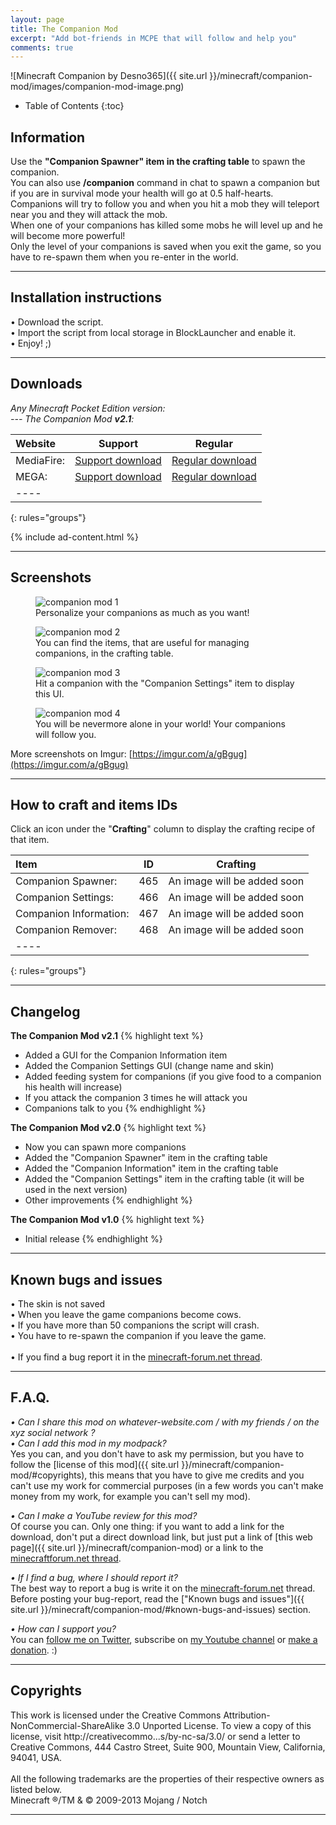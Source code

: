 ```yaml
---
layout: page
title: The Companion Mod
excerpt: "Add bot-friends in MCPE that will follow and help you"
comments: true
---
```


![Minecraft Companion by Desno365]({{ site.url }}/minecraft/companion-mod/images/companion-mod-image.png)

* Table of Contents
{:toc}

## Information

Use the <b>"Companion Spawner" item in the crafting table</b> to spawn the companion.<br>
You can also use <b>/companion</b> command in chat to spawn a companion but if you are in survival mode your health will go at 0.5 half-hearts.<br>
Companions will try to follow you and when you hit a mob they will teleport near you and they will attack the mob.<br>
When one of your companions has killed some mobs he will level up and he will become more powerful!<br>
Only the level of your companions is saved when you exit the game, so you have to re-spawn them when you re-enter in the world.<br>

---

## Installation instructions

• Download the script.<br>
• Import the script from local storage in BlockLauncher and enable it.<br>
• Enjoy! ;)

---

## Downloads

<i>Any Minecraft Pocket Edition version:</i><br>
<i> --- The Companion Mod <b>v2.1</b>:</i>

| Website | Support | Regular |
|:--------|:-------:|:-------:|
| MediaFire:       | [Support download](http://adf.ly/pQgyk) | [Regular download](http://www.mediafire.com/download/6d8oqhgbmc2b41n/TheCompanionMod_v2.1_Desno365.js) |
| MEGA:            | [Support download](http://adf.ly/pQgxV) | [Regular download](https://mega.co.nz/#!DxpDjb4S!duIbn4A8HGMgytl6iLSsdCaAdzAJBxvgUWbG-DpSG-A) |
|----
{: rules="groups"}

{% include ad-content.html %}

---

## Screenshots

<figure>
  <img src="{{ site.url }}/minecraft/companion-mod/images/screen1.jpg" alt="companion mod 1">
  <figcaption>Personalize your companions as much as you want!</figcaption>
</figure>

<figure>
  <img src="{{ site.url }}/minecraft/companion-mod/images/screen2.jpg" alt="companion mod 2">
  <figcaption>You can find the items, that are useful for managing companions, in the crafting table.</figcaption>
</figure>

<figure>
  <img src="{{ site.url }}/minecraft/companion-mod/images/screen3.jpg" alt="companion mod 3">
  <figcaption>Hit a companion with the "Companion Settings" item to display this UI.</figcaption>
</figure>

<figure>
  <img src="{{ site.url }}/minecraft/companion-mod/images/screen4.jpg" alt="companion mod 4">
  <figcaption>You will be nevermore alone in your world! Your companions will follow you.</figcaption>
</figure>

More screenshots on Imgur: [https://imgur.com/a/gBgug](https://imgur.com/a/gBgug)

---

## How to craft and items IDs

Click an icon under the "**Crafting**" column to display the crafting recipe of that item.

| Item                         | ID       | Crafting |
|:-----------------------------|:--------:|:--------:|
| Companion Spawner:           | 465      | An image will be added soon |
| Companion Settings:          | 466      | An image will be added soon |
| Companion Information:       | 467      | An image will be added soon |
| Companion Remover:           | 468      | An image will be added soon |
|----
{: rules="groups"}

---

## Changelog

**The Companion Mod v2.1**
{% highlight text %}
- Added a GUI for the Companion Information item
- Added the Companion Settings GUI (change name and skin)
- Added feeding system for companions (if you give food to a companion his health will increase)
- If you attack the companion 3 times he will attack you
- Companions talk to you
{% endhighlight %}

**The Companion Mod v2.0**
{% highlight text %}
- Now you can spawn more companions
- Added the "Companion Spawner" item in the crafting table
- Added the "Companion Information" item in the crafting table
- Added the "Companion Settings" item in the crafting table (it will be used in the next version)
- Other improvements
{% endhighlight %}

**The Companion Mod v1.0**
{% highlight text %}
- Initial release
{% endhighlight %}

---

## Known bugs and issues

• The skin is not saved<br>
• When you leave the game companions become cows.<br>
• If you have more than 50 companions the script will crash.<br>
• You have to re-spawn the companion if you leave the game.<br><br>
• If you find a bug report it in the [minecraft-forum.net thread][thread].

---

## F.A.Q.

*• Can I share this mod on whatever-website.com / with my friends / on the xyz social network ?*<br>
*• Can I add this mod in my modpack?*<br>
Yes you can, and you don't have to ask my permission, but you have to follow the [license of this mod]({{ site.url }}/minecraft/companion-mod/#copyrights), this means that you have to give me credits and you can't use my work for commercial purposes (in a few words you can't make money from my work, for example you can't sell my mod).<br>

*• Can I make a YouTube review for this mod?*<br>
Of course you can. Only one thing: if you want to add a link for the download, don't put a direct download link, but just put a link of [this web page]({{ site.url }}/minecraft/companion-mod) or a link to the [minecraftforum.net thread][thread].<br>

*• If I find a bug, where I should report it?*<br>
The best way to report a bug is write it on the [minecraft-forum.net][thread] thread. Before posting your bug-report, read the ["Known bugs and issues"]({{ site.url }}/minecraft/companion-mod/#known-bugs-and-issues) section.

*• How can I support you?*<br>
You can [follow me on Twitter](https://twitter.com/desno365), subscribe on [my Youtube channel](http://www.youtube.com/channel/UCJQL47nQnsijcaN_7pMsjCQ/videos) or [make a donation](https://www.paypal.com/cgi-bin/webscr?cmd=_s-xclick&hosted_button_id=GBEMKJBA3Z7PG). :)

---

## Copyrights

This work is licensed under the Creative Commons Attribution-NonCommercial-ShareAlike 3.0 Unported License.
To view a copy of this license, visit http://creativecommo...s/by-nc-sa/3.0/ or send a
letter to Creative Commons, 444 Castro Street, Suite 900, Mountain View, California, 94041, USA.
<br><br>
All the following trademarks are the properties of their respective owners as listed below.<br>
Minecraft ®/TM & © 2009-2013 Mojang / Notch

---

[thread]: http://www.minecraftforum.net/forums/minecraft-pocket-edition/mcpe-mods-tools/1987585-mod-beta-the-friends-mod-also-called-the
